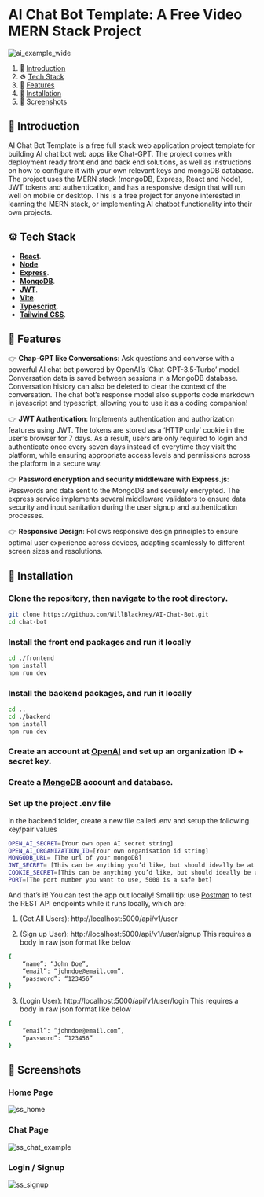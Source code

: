 # AI Chat Bot Template: A Free Video MERN Stack Project
![ai_example_wide](https://github.com/WillBlackney/AI-Chat-Bot/assets/44806865/544b7264-367a-4e3b-af66-077468a8422a)

1. 🤖 [Introduction](#introduction)
2. ⚙️ [Tech Stack](#tech-stack)
3. 🔋 [Features](#features)
4. 🚀 [Installation](#installation)
5. 🤸 [Screenshots](#screenshots)

## <a name="introduction">🤖 Introduction</a>

AI Chat Bot Template is a free full stack web application project template for building AI chat bot web apps like Chat-GPT. The project comes with deployment ready front end and back end solutions, as well as instructions on how to configure it with your own relevant keys and mongoDB database. The project uses the MERN stack (mongoDB, Express, React and Node), JWT tokens and authentication, and has a responsive design that will run well on mobile or desktop. This is a free project for anyone interested in learning the MERN stack, or implementing AI chatbot functionality into their own projects.

## <a name="tech-stack">⚙️ Tech Stack</a>

- <a href="https://react.dev/" target="_blank"><b>React</b></a>. 
- <a href="https://nodejs.org/en" target="_blank"><b>Node</b></a>. 
- <a href="https://expressjs.com/" target="_blank"><b>Express</b></a>. 
- <a href="https://www.mongodb.com/" target="_blank"><b>MongoDB</b></a>. 
- <a href="https://jwt.io/" target="_blank"><b>JWT</b></a>.
- <a href="https://vitejs.dev/" target="_blank"><b>Vite</b></a>. 
- <a href="https://www.typescriptlang.org/" target="_blank"><b>Typescript</b></a>. 
- <a href="https://tailwindcss.com/" target="_blank"><b>Tailwind CSS</b></a>. 

## <a name="features">🔋 Features</a>

👉 **Chap-GPT like Conversations**: Ask questions and converse with a powerful AI chat bot powered by OpenAI’s ‘Chat-GPT-3.5-Turbo’ model. Conversation data is saved between sessions in a MongoDB database. Conversation history can also be deleted to clear the context of the conversation. The chat bot’s response model also supports code markdown in javascript and typescript, allowing you to use it as a coding companion!

👉 **JWT Authentication**: Implements authentication and authorization features using JWT. The tokens are stored as a ‘HTTP only’ cookie in the user’s browser for 7 days. As a result, users are only required to login and authenticate once every seven days instead of everytime they visit the platform, while ensuring appropriate access levels and permissions across the platform in a secure way.

👉 **Password encryption and security middleware with Express.js**: Passwords and data sent to the MongoDB and securely encrypted. The express service implements several middleware validators to ensure data security and input sanitation during the user signup and authentication processes.

👉 **Responsive Design**: Follows responsive design principles to ensure optimal user experience across devices, adapting seamlessly to different screen sizes and resolutions.

## <a name="installation">🚀 Installation</a>

### Clone the repository, then navigate to the root directory.
```bash
git clone https://github.com/WillBlackney/AI-Chat-Bot.git
cd chat-bot
```

### Install the front end packages and run it locally
```bash
cd ./frontend
npm install
npm run dev
```

### Install the backend packages, and run it locally
```bash
cd ..
cd ./backend
npm install
npm run dev
```

### Create an account at [OpenAI](https://platform.openai.com/docs/overview) and set up an organization ID + secret key.

### Create a [MongoDB](https://www.mongodb.com/) account and database.

### Set up the project  .env file

In the backend folder, create a new file called .env and setup the following key/pair values
```bash
OPEN_AI_SECRET=[Your own open AI secret string]
OPEN_AI_ORGANIZATION_ID=[Your own organisation id string]
MONGODB_URL= [The url of your mongoDB]
JWT_SECRET= [This can be anything you’d like, but should ideally be at least 10 random characters long]
COOKIE_SECRET=[This can be anything you’d like, but should ideally be at least 10 random characters long]
PORT=[The port number you want to use, 5000 is a safe bet]
```
And that’s it! You can test the app out locally! Small tip: use [Postman](https://www.postman.com/) to test the REST API endpoints while it runs locally, which are:

1. (Get All Users): http://localhost:5000/api/v1/user

2. (Sign up User): http://localhost:5000/api/v1/user/signup
This requires a body in raw json format like below
```bash
{
	“name”: “John Doe”,
	“email”: “johndoe@email.com”,
	“password”: “123456”
}
```
3. (Login User): http://localhost:5000/api/v1/user/login
This requires a body in raw json format like below
```bash
{
	“email”: “johndoe@email.com”,
	“password”: “123456”
}
```

## <a name="screenshots">🤸 Screenshots</a>

### Home Page
![ss_home](https://github.com/WillBlackney/AI-Chat-Bot/assets/44806865/c48ede2f-e951-4f5b-8d0b-8c2dca8778de)

### Chat Page
![ss_chat_example](https://github.com/WillBlackney/AI-Chat-Bot/assets/44806865/b7090ae0-45b3-4157-9aca-364cd1b6ca29)

### Login / Signup
![ss_signup](https://github.com/WillBlackney/AI-Chat-Bot/assets/44806865/3fe070c7-20c6-409f-9ba0-c0ca19f78342)

